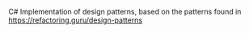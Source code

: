 C# Implementation of design patterns, based on the patterns found in https://refactoring.guru/design-patterns
